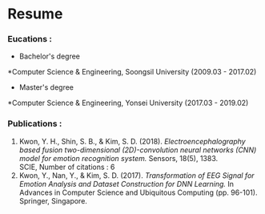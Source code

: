 # Resume

### Eucations :

- Bachelor's degree

*Computer Science & Engineering, Soongsil University (2009.03 - 2017.02)

- Master's degree

*Computer Science & Engineering, Yonsei University (2017.03 - 2019.02)

### Publications :
1. Kwon, Y. H., Shin, S. B., & Kim, S. D. (2018). _Electroencephalography based fusion two-dimensional (2D)-convolution neural networks (CNN) model for emotion recognition system._ Sensors, 18(5), 1383.
<br> SCIE, Number of citations : 6
2. Kwon, Y., Nan, Y., & Kim, S. D. (2017). _Transformation of EEG Signal for Emotion Analysis and Dataset Construction for DNN Learning._ In Advances in Computer Science and Ubiquitous Computing (pp. 96-101). Springer, Singapore.
